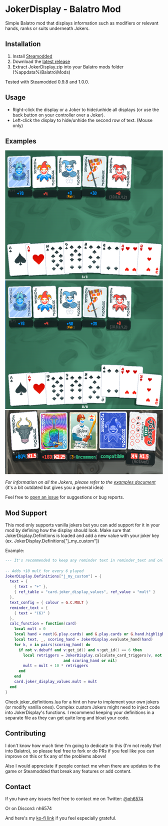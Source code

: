 # JokerDisplay - Balatro Mod

Simple Balatro mod that displays information such as modifiers or relevant hands, ranks or suits underneath Jokers.

## Installation

1. Install [Steamodded](https://github.com/Steamopollys/Steamodded)
2. Download the [latest release](https://github.com/nh6574/JokerDisplay/releases)
3. Extract JokerDisplay.zip into your Balatro mods folder (%appdata%\Balatro\Mods)

Tested with Steamodded 0.9.8 and 1.0.0.

## Usage

* Right-click the display or a Joker to hide/unhide all displays (or use the back button on your controller over a Joker).
* Left-click the display to hide/unhide the second row of text. (Mouse only)

## Examples

![Example 1](examples/example_1.png)
![Example 2](examples/example_2.png)
![Example 3](examples/example_3.png)

_For information on all the Jokers, please refer to the [examples document](examples/README.md)_ (it's a bit outdated but gives you a general idea)

Feel free to [open an issue](https://github.com/nh6574/JokerDisplay/issues) for suggestions or bug reports.

## Mod Support

This mod only supports vanilla jokers but you can add support for it in your mod by defining how the display should look.
Make sure that JokerDisplay.Definitions is loaded and add a new value with your joker key (ex. JokerDisplay.Definitions\["j_my_custom"\])

Example:
```lua
--- It's recommended to keep any reminder text in reminder_text and only use text for modifiers with numbers/symbols only

-- Adds +10 mult for every 6 played
JokerDisplay.Definitions["j_my_custom"] = {
  text = {
    { text = "+" },
    { ref_table = "card.joker_display_values", ref_value = "mult" }
  },
  text_config = { colour = G.C.MULT }
  reminder_text = {
    { text = "(6)" }
  },
  calc_function = function(card)
    local mult = 0
    local hand = next(G.play.cards) and G.play.cards or G.hand.highlighted
    local text, _, scoring_hand = JokerDisplay.evaluate_hand(hand)
    for k, v in pairs(scoring_hand) do
      if not v.debuff and v:get_id() and v:get_id() == 6 then
        local retriggers = JokerDisplay.calculate_card_triggers(v, not (text == 'Unknown')
                          and scoring_hand or nil)
        mult = mult + 10 * retriggers
      end
    end
    card.joker_display_values.mult = mult
  end
}
```

Check joker_definitions.lua for a hint on how to implement your own jokers (or modify vanilla ones). Complex custom Jokers might need to inject code into JokerDisplay's functions.
I recommend keeping your definitions in a separate file as they can get quite long and bloat your code.

## Contributing

I don't know how much time I'm going to dedicate to this (I'm not really _that_ into Balatro), so please feel free to fork or do PRs if you feel like you can improve on this or fix any of the problems above!

Also I would appreciate if people contact me when there are updates to the game or Steamodded that break any features or add content.

## Contact

If you have any issues feel free to contact me on Twitter: [@nh6574](https://twitter.com/nh6574)

Or on Discord: nh6574

And here's my [ko-fi link](https://ko-fi.com/nh6574) if you feel especially grateful.
